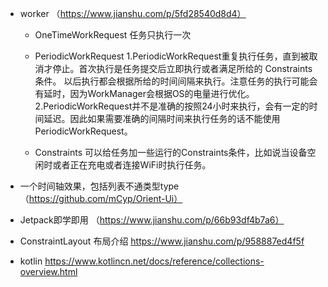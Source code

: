 - worker （https://www.jianshu.com/p/5fd28540d8d4）
  - OneTimeWorkRequest 任务只执行一次
  
  - PeriodicWorkRequest 
    1.PeriodicWorkRequest重复执行任务，直到被取消才停止。首次执行是任务提交后立即执行或者满足所给的 Constraints条件。
    以后执行都会根据所给的时间间隔来执行。注意任务的执行可能会有延时，因为WorkManager会根据OS的电量进行优化。
    2.PeriodicWorkRequest并不是准确的按照24小时来执行，会有一定的时间延迟。因此如果需要准确的间隔时间来执行任务的话不能使用PeriodicWorkRequest。
    
  - Constraints 可以给任务加一些运行的Constraints条件，比如说当设备空闲时或者正在充电或者连接WiFi时执行任务。  
    
- 一个时间轴效果，包括列表不通类型type （https://github.com/mCyp/Orient-Ui）
- Jetpack即学即用 （https://www.jianshu.com/p/66b93df4b7a6）

- ConstraintLayout 布局介绍 https://www.jianshu.com/p/958887ed4f5f
- kotlin https://www.kotlincn.net/docs/reference/collections-overview.html